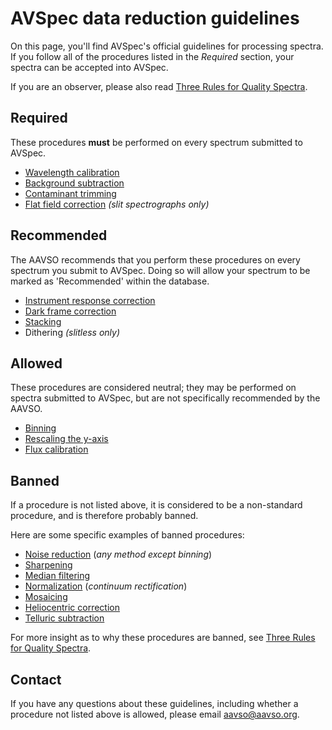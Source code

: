 # AVSpec data reduction guidelines

On this page, you'll find AVSpec's official guidelines for processing spectra. If you follow all of the procedures listed in the *Required* section, your spectra can be accepted into AVSpec.

If you are an observer, please also read [Three Rules for Quality Spectra](three%20rules%20for%20quality%20spectra.md).

## Required

These procedures **must** be performed on every spectrum submitted to AVSpec.

- [Wavelength calibration](dos/calibration.md)
- [Background subtraction](dos/background%20subtraction.md)
- [Contaminant trimming](dos/contaminant%20trimming.md)
- [Flat field correction](dos/flats.md) *(slit spectrographs only)*

## Recommended

The AAVSO recommends that you perform these procedures on every spectrum you submit to AVSpec. Doing so will allow your spectrum to be marked as 'Recommended' within the database.

- [Instrument response correction](dos/instrument%20response%20correction.md)
- [Dark frame correction](dos/darks.md)
- [Stacking](dos/stacking.md)
- Dithering *(slitless only)*

## Allowed

These procedures are considered neutral; they may be performed on spectra submitted to AVSpec, but are not specifically recommended by the AAVSO.

- [Binning](allowed/binning.md)
- [Rescaling the y-axis](allowed/y-axis%20rescaling.md)
- [Flux calibration](allowed/flux%20calibration.md)

## Banned

If a procedure is not listed above, it is considered to be a non-standard procedure, and is therefore probably banned.

Here are some specific examples of banned procedures:

- [Noise reduction](donts/noise%20reduction.md) (*any method except binning*)
- [Sharpening](donts/sharpening.md)
- [Median filtering](donts/median%20filtering.md)
- [Normalization](donts/normalization.md) (*continuum rectification*)
- [Mosaicing](donts/mosaicing.md)
- [Heliocentric correction](donts/radial%20velocity%20correction.md)
- [Telluric subtraction](donts/telluric%20subtraction.md)

For more insight as to why these procedures are banned, see [Three Rules for Quality Spectra](three%20rules%20for%20quality%20spectra.md).

## Contact

If you have any questions about these guidelines, including whether a procedure not listed above is allowed, please email aavso@aavso.org.
